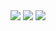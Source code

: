 <div align="center">
  <img src="https://i.ibb.co/4FSM995/New-Project-1.png">
  <a href="https://discord.gg/mk7QrzZaPh"><img src="https://img.shields.io/discord/1127854927654428762?logo=discord&logoColor=white" /></a>
  <img src="https://img.shields.io/github/commit-activity/m/zent-playground/zent-bot/main?logo=github" />
</div>

